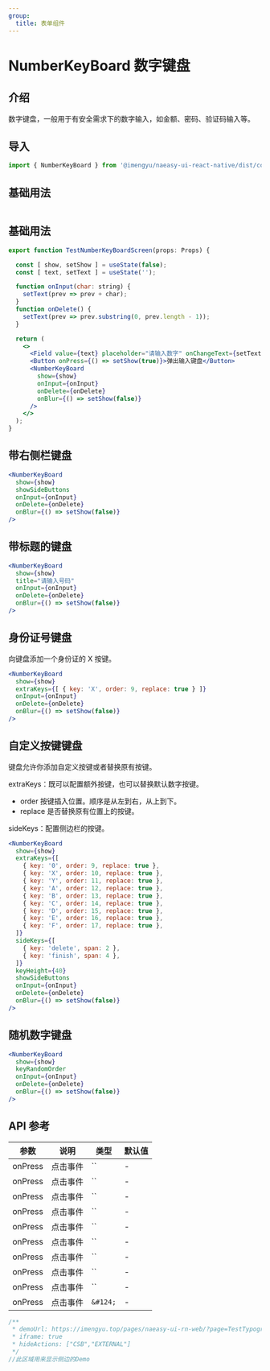 ```yaml
---
group:
  title: 表单组件
---
```


# NumberKeyBoard 数字键盘

## 介绍

数字键盘，一般用于有安全需求下的数字输入，如金额、密码、验证码输入等。

## 导入

```jsx
import { NumberKeyBoard } from '@imengyu/naeasy-ui-react-native/dist/components/form'
```

## 基础用法

```jsx

```

## 基础用法

```jsx
export function TestNumberKeyBoardScreen(props: Props) {

  const [ show, setShow ] = useState(false);
  const [ text, setText ] = useState('');

  function onInput(char: string) {
    setText(prev => prev + char);
  }
  function onDelete() {
    setText(prev => prev.substring(0, prev.length - 1));
  }

  return (
    <>
      <Field value={text} placeholder="请输入数字" onChangeText={setText} />
      <Button onPress={() => setShow(true)}>弹出输入键盘</Button>
      <NumberKeyBoard
        show={show}
        onInput={onInput}
        onDelete={onDelete}
        onBlur={() => setShow(false)}
      />
    </>
  );
}
```

## 带右侧栏键盘

```jsx
<NumberKeyBoard
  show={show}
  showSideButtons
  onInput={onInput}
  onDelete={onDelete}
  onBlur={() => setShow(false)}
/>
```

## 带标题的键盘

```jsx
<NumberKeyBoard
  show={show}
  title="请输入号码"
  onInput={onInput}
  onDelete={onDelete}
  onBlur={() => setShow(false)}
/>
```

## 身份证号键盘

向键盘添加一个身份证的 X 按键。

```jsx
<NumberKeyBoard
  show={show}
  extraKeys={[ { key: 'X', order: 9, replace: true } ]}
  onInput={onInput}
  onDelete={onDelete}
  onBlur={() => setShow(false)}
/>
```

## 自定义按键键盘

键盘允许你添加自定义按键或者替换原有按键。

extraKeys：既可以配置额外按键，也可以替换默认数字按键。

* order 按键插入位置。顺序是从左到右，从上到下。
* replace 是否替换原有位置上的按键。

sideKeys：配置侧边栏的按键。

```jsx
<NumberKeyBoard
  show={show}
  extraKeys={[
    { key: '0', order: 9, replace: true },
    { key: 'X', order: 10, replace: true },
    { key: 'Y', order: 11, replace: true },
    { key: 'A', order: 12, replace: true },
    { key: 'B', order: 13, replace: true },
    { key: 'C', order: 14, replace: true },
    { key: 'D', order: 15, replace: true },
    { key: 'E', order: 16, replace: true },
    { key: 'F', order: 17, replace: true },
  ]}
  sideKeys={[
    { key: 'delete', span: 2 },
    { key: 'finish', span: 4 },
  ]}
  keyHeight={40}
  showSideButtons
  onInput={onInput}
  onDelete={onDelete}
  onBlur={() => setShow(false)}
/>
```

## 随机数字键盘

```jsx
<NumberKeyBoard
  show={show}
  keyRandomOrder
  onInput={onInput}
  onDelete={onDelete}
  onBlur={() => setShow(false)}
/>
```

## API 参考

|参数|说明|类型|默认值|
|---|---|---|---|
|onPress|点击事件|``|-|
|onPress|点击事件|``|-|
|onPress|点击事件|``|-|
|onPress|点击事件|``|-|
|onPress|点击事件|``|-|
|onPress|点击事件|``|-|
|onPress|点击事件|``|-|
|onPress|点击事件|``|-|
|onPress|点击事件|``|-|
|onPress|点击事件|`&#124;`|-|

```jsx | preview
/**
 * demoUrl: https://imengyu.top/pages/naeasy-ui-rn-web/?page=TestTypography
 * iframe: true
 * hideActions: ["CSB","EXTERNAL"]
 */
//此区域用来显示侧边的Demo
```
